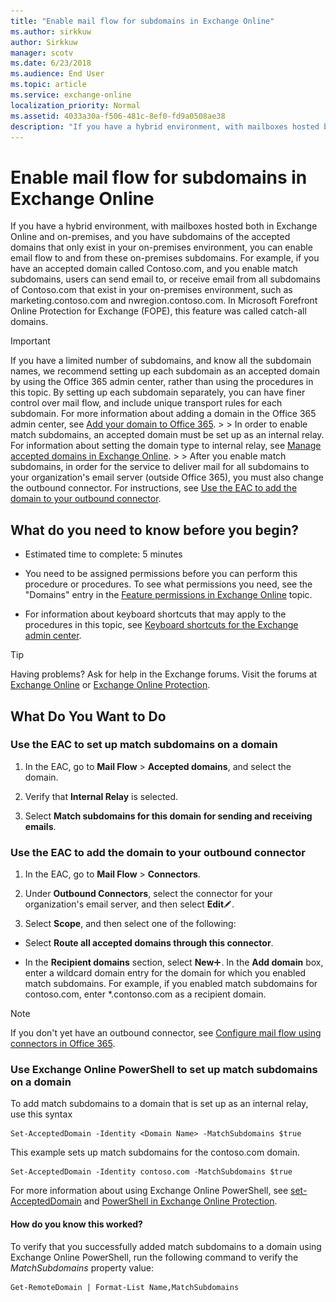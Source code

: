 ```yaml
---
title: "Enable mail flow for subdomains in Exchange Online"
ms.author: sirkkuw
author: Sirkkuw
manager: scotv
ms.date: 6/23/2018
ms.audience: End User
ms.topic: article
ms.service: exchange-online
localization_priority: Normal
ms.assetid: 4033a30a-f506-481c-8ef0-fd9a0508ae38
description: "If you have a hybrid environment, with mailboxes hosted both in Exchange Online and on-premises, and you have subdomains of the accepted domains that only exist in your on-premises environment, you can enable email flow to and from these on-premises subdomains. For example, if you have an accepted domain called Contoso.com, and you enable match subdomains, users can send email to, or receive email from all subdomains of Contoso.com that exist in your on-premises environment, such as marketing.contoso.com and nwregion.contoso.com. In Microsoft Forefront Online Protection for Exchange (FOPE), this feature was called catch-all domains."
---
```


# Enable mail flow for subdomains in Exchange Online

If you have a hybrid environment, with mailboxes hosted both in Exchange Online and on-premises, and you have subdomains of the accepted domains that only exist in your on-premises environment, you can enable email flow to and from these on-premises subdomains. For example, if you have an accepted domain called Contoso.com, and you enable match subdomains, users can send email to, or receive email from all subdomains of Contoso.com that exist in your on-premises environment, such as marketing.contoso.com and nwregion.contoso.com. In Microsoft Forefront Online Protection for Exchange (FOPE), this feature was called catch-all domains.
  
> [!IMPORTANT]
> If you have a limited number of subdomains, and know all the subdomain names, we recommend setting up each subdomain as an accepted domain by using the Office 365 admin center, rather than using the procedures in this topic. By setting up each subdomain separately, you can have finer control over mail flow, and include unique transport rules for each subdomain. For more information about adding a domain in the Office 365 admin center, see [Add your domain to Office 365](https://go.microsoft.com/fwlink/p/?LinkId=282303). > > In order to enable match subdomains, an accepted domain must be set up as an internal relay. For information about setting the domain type to internal relay, see [Manage accepted domains in Exchange Online](manage-accepted-domains.md). > > After you enable match subdomains, in order for the service to deliver mail for all subdomains to your organization's email server (outside Office 365), you must also change the outbound connector. For instructions, see [Use the EAC to add the domain to your outbound connector](enable-mail-flow-for-subdomains.md#outboundconnector). 
  
## What do you need to know before you begin?

- Estimated time to complete: 5 minutes
    
- You need to be assigned permissions before you can perform this procedure or procedures. To see what permissions you need, see the "Domains" entry in the [Feature permissions in Exchange Online](../../permissions-exo/feature-permissions.md) topic. 
    
- For information about keyboard shortcuts that may apply to the procedures in this topic, see [Keyboard shortcuts for the Exchange admin center](../../accessibility/keyboard-shortcuts-in-admin-center.md).
    
> [!TIP]
> Having problems? Ask for help in the Exchange forums. Visit the forums at [Exchange Online](https://go.microsoft.com/fwlink/p/?linkId=267542) or [Exchange Online Protection](https://go.microsoft.com/fwlink/p/?linkId=285351). 
  
## What Do You Want to Do

### Use the EAC to set up match subdomains on a domain

1. In the EAC, go to **Mail Flow** \> **Accepted domains**, and select the domain. 
    
2. Verify that **Internal Relay** is selected. 
    
3. Select **Match subdomains for this domain for sending and receiving emails**.
    
### Use the EAC to add the domain to your outbound connector
<a name="outboundconnector"> </a>

1. In the EAC, go to **Mail Flow** \> **Connectors**. 
    
2. Under **Outbound Connectors**, select the connector for your organization's email server, and then select **Edit**![Edit icon](../../media/ITPro_EAC_EditIcon.gif). 
    
3. Select **Scope**, and then select one of the following:
    
  - Select **Route all accepted domains through this connector**.
    
  - In the **Recipient domains** section, select **New**![Add Icon](../../media/ITPro_EAC_AddIcon.gif). In the **Add domain** box, enter a wildcard domain entry for the domain for which you enabled match subdomains. For example, if you enabled match subdomains for contoso.com, enter \*.contonso.com as a recipient domain. 
    
> [!NOTE]
> If you don't yet have an outbound connector, see [Configure mail flow using connectors in Office 365](../../mail-flow-best-practices/use-connectors-to-configure-mail-flow/use-connectors-to-configure-mail-flow.md). 
  
### Use Exchange Online PowerShell to set up match subdomains on a domain
<a name="outboundconnector"> </a>

To add match subdomains to a domain that is set up as an internal relay, use this syntax
  
```
Set-AcceptedDomain -Identity <Domain Name> -MatchSubdomains $true 
```

This example sets up match subdomains for the contoso.com domain.
  
```
Set-AcceptedDomain -Identity contoso.com -MatchSubdomains $true 
```

For more information about using Exchange Online PowerShell, see [set-AcceptedDomain](https://technet.microsoft.com/library/2ef9a20b-0974-45d0-9dae-23bab22d736e.aspx) and [PowerShell in Exchange Online Protection](https://technet.microsoft.com/library/f7918a88-774a-405e-945b-bc2f5ee9f748.aspx).
  
#### How do you know this worked?

To verify that you successfully added match subdomains to a domain using Exchange Online PowerShell, run the following command to verify the _MatchSubdomains_ property value:

```
Get-RemoteDomain | Format-List Name,MatchSubdomains
```
